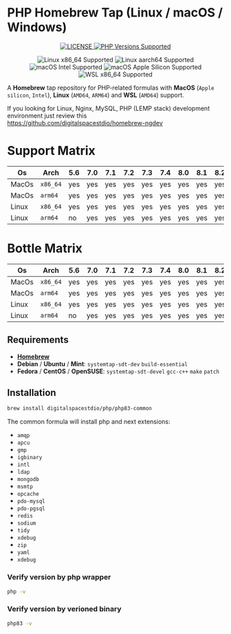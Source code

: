 # PHP Homebrew Tap (Linux / macOS / Windows)

<p align="center">
  <a href="https://github.com/shivammathur/homebrew-php/blob/master/LICENSE" title="license">
    <img alt="LICENSE" src="https://img.shields.io/badge/license-BSD%203-428f7e.svg?logo=open%20source%20initiative&logoColor=white&labelColor=555555">
  </a>
  <a href="https://github.com/shivammathur/homebrew-php/tree/master/Formula" title="Formulae for PHP versions">
    <img alt="PHP Versions Supported" src="https://img.shields.io/badge/php-5.6%20to%208.4.0beta5-777bb3.svg?logo=php&logoColor=white&labelColor=555555">
  </a>
</p>
<p align="center">
  <img alt="Linux x86_64 Supported" src="https://img.shields.io/badge/Linux-x86__64%20-007DC3?logo=linux&logoColor=555555&labelColor=ffffff"/>
  <img alt="Linux aarch64 Supported" src="https://img.shields.io/badge/Linux-aarch64%20-007DC3?logo=linux&logoColor=555555&labelColor=ffffff"/>
  <img alt="macOS Intel Supported" src="https://img.shields.io/badge/macOS-Intel-c0476d?logo=apple&logoColor=555555&labelColor=ffffff"/>
  <img alt="macOS Apple Silicon Supported" src="https://img.shields.io/badge/macOS-Apple%20Silicon-c0476d?logo=apple&logoColor=555555&labelColor=ffffff"/>
  <img alt="WSL x86_64 Supported" src="https://img.shields.io/badge/WSL-x86__64%20-007DC3?logo=gnometerminal&logoColor=555555&labelColor=ffffff"/>
</p>

A **Homebrew** tap repository for PHP-related formulas with **MacOS** (`Apple silicon`, `Intel`), **Linux** (`AMD64`, `ARM64`) and **WSL** (`AMD64`) support.

If you looking for Linux, Nginx, MySQL, PHP (LEMP stack) development environment just review this https://github.com/digitalspacestdio/homebrew-ngdev

# Support Matrix
Os | Arch | 5.6 | 7.0 | 7.1 | 7.2 | 7.3 | 7.4 | 8.0 | 8.1 | 8.2 | 8.3 | 8.4
--- | --- | --- | --- | --- |--- |--- |--- |--- |--- |--- |--- |---
MacOs | `x86_64` | yes | yes  | yes  | yes  | yes  | yes  | yes  | yes | yes | yes | TBA
MacOs | `arm64` | yes | yes  | yes  | yes  | yes  | yes  | yes  | yes | yes | yes | TBA
Linux | `x86_64` | yes | yes  | yes  | yes  | yes  | yes  | yes  | yes | yes | yes | TBA
Linux | `arm64` | no | yes  | yes  | yes  | yes  | yes  | yes  | yes | yes | yes | TBA

# Bottle Matrix
Os | Arch | 5.6 | 7.0 | 7.1 | 7.2 | 7.3 | 7.4 | 8.0 | 8.1 | 8.2 | 8.3 | 8.4
--- | --- | --- | --- | --- |--- |--- |--- |--- |--- |--- |--- |---
MacOs | `x86_64` | yes | yes  | yes  | yes  | yes  | yes  | yes  | yes | yes | yes | TBA
MacOs | `arm64` | yes | yes  | yes  | yes  | yes  | yes  | yes  | yes | yes | yes | TBA
Linux | `x86_64` | yes | yes  | yes  | yes  | yes  | yes  | yes  | yes | yes | yes | TBA
Linux | `arm64` | no | yes  | yes  | yes  | yes  | yes  | yes  | yes | yes | yes | TBA

## Requirements
* **[Homebrew](https://brew.sh/)**
* **Debian** / **Ubuntu** / **Mint**: `systemtap-sdt-dev` `build-essential`
* **Fedora** / **CentOS** / **OpenSUSE**: `systemtap-sdt-devel` `gcc-c++` `make` `patch`
  
## Installation
```sh
brew install digitalspacestdio/php/php83-common
```
The common formula will install php and next extensions:
* `amqp`
* `apcu`
* `gmp`
* `igbinary`
* `intl`
* `ldap`
* `mongodb`
* `msmtp`
* `opcache`
* `pdo-mysql`
* `pdo-pgsql`
* `redis`
* `sodium`
* `tidy`
* `xdebug`
* `zip`
* `yaml`
* `xdebug`

### Verify version by php wrapper
```sh
php -v
```
### Verify version by verioned binary 
```sh
php83 -v
```
